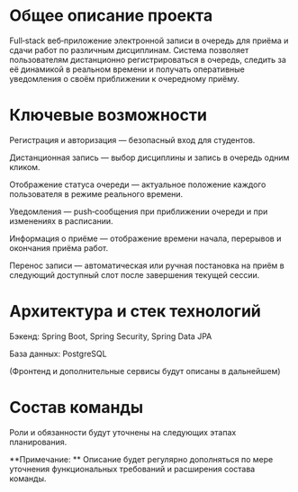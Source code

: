 # Общее описание проекта
Full‑stack веб‑приложение электронной записи в очередь для приёма и сдачи работ по различным дисциплинам. Система позволяет пользователям дистанционно регистрироваться в очередь, следить за её динамикой в реальном времени и получать оперативные уведомления о своём приближении к очередному приёму.

# Ключевые возможности

Регистрация и авторизация — безопасный вход для студентов.

Дистанционная запись — выбор дисциплины и запись в очередь одним кликом.

Отображение статуса очереди — актуальное положение каждого пользователя в режиме реального времени.

Уведомления — push‑сообщения при приближении очереди и при изменениях в расписании.

Информация о приёме — отображение времени начала, перерывов и окончания приёма работ.

Перенос записи — автоматическая или ручная постановка на приём в следующий доступный слот после завершения текущей сессии.

# Архитектура и стек технологий

Бэкенд: Spring Boot, Spring Security, Spring Data JPA

База данных: PostgreSQL

(Фронтенд и дополнительные сервисы будут описаны в дальнейшем)

# Состав команды
Роли и обязанности будут уточнены на следующих этапах планирования.

**Примечание: ** Описание будет регулярно дополняться по мере уточнения функциональных требований и расширения состава команды.
